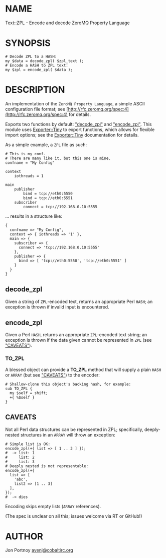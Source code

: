 # NAME

Text::ZPL - Encode and decode ZeroMQ Property Language

# SYNOPSIS

    # Decode ZPL to a HASH:
    my $data = decode_zpl( $zpl_text );
    # Encode a HASH to ZPL text:
    my $zpl = encode_zpl( $data );

# DESCRIPTION

An implementation of the `ZeroMQ Property Language`, a simple ASCII
configuration file format; see [http://rfc.zeromq.org/spec:4](http://rfc.zeromq.org/spec:4) for details.

Exports two functions by default: ["decode\_zpl"](#decode_zpl) and ["encode\_zpl"](#encode_zpl). This
module uses [Exporter::Tiny](https://metacpan.org/pod/Exporter::Tiny) to export functions, which allows for flexible
import options; see the [Exporter::Tiny](https://metacpan.org/pod/Exporter::Tiny) documentation for details.

As a simple example, a `ZPL` file as such:

    # This is my conf.
    # There are many like it, but this one is mine.
    confname = "My Config"

    context
        iothreads = 1

    main
        publisher
            bind = tcp://eth0:5550
            bind = tcp://eth0:5551
        subscriber
            connect = tcp://192.168.0.10:5555

... results in a structure like:

    {
      confname => "My Config",
      context => { iothreads => '1' },
      main => {
        subscriber => {
          connect => 'tcp://192.168.0.10:5555'
        },
        publisher => {
          bind => [ 'tcp://eth0:5550', 'tcp://eth0:5551' ]
        }
      }
    }

## decode\_zpl

Given a string of `ZPL`-encoded text, returns an appropriate Perl `HASH`; an
exception is thrown if invalid input is encountered.

## encode\_zpl

Given a Perl `HASH`, returns an appropriate `ZPL`-encoded text string; an
exception is thrown if the data given cannot be represented in `ZPL` (see
["CAVEATS"](#caveats)).

### TO\_ZPL

A blessed object can provide a **TO\_ZPL** method that will supply a plain
`HASH` or `ARRAY` (but see ["CAVEATS"](#caveats)) to the encoder:

    # Shallow-clone this object's backing hash, for example:
    sub TO_ZPL {
      my $self = shift;
      +{ %$self }
    }

## CAVEATS

Not all Perl data structures can be represented in ZPL; specifically,
deeply-nested structures in an `ARRAY` will throw an exception:

    # Simple list is OK:
    encode_zpl(+{ list => [ 1 .. 3 ] });
    #  -> list: 1
    #     list: 2
    #     list: 3
    # Deeply nested is not representable:
    encode_zpl(+{
      list => [
        'abc',
        list2 => [1 .. 3]
      ],
    });
    #  -> dies

Encoding skips empty lists (`ARRAY` references).

(The spec is unclear on all this; issues welcome via RT or GitHub!)

# AUTHOR

Jon Portnoy <avenj@cobaltirc.org>
